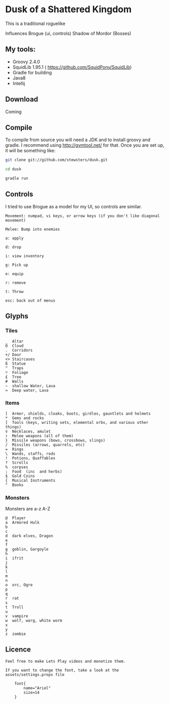 # Dusk of a Shattered Kingdom #

This is a traditional roguelike

Influences
Brogue (ui, controls)
Shadow of Mordor (Bosses)




## My tools: ##

+ Groovy 2.4.0
+ SquidLib 1.95.1 ( https://github.com/SquidPony/SquidLib)
+ Gradle for building
+ Java8
+ Intellij


## Download ##
Coming


## Compile ##
To compile from source you will need a JDK and to install groovy and gradle.  I recommend using http://gvmtool.net/ for that.
Once you are set up, it will be something like:

```bash
git clone git://github.com/stewsters/dusk.git

cd dusk

gradle run
```


## Controls ##
I tried to use Brogue as a model for my UI, so controls are similar.

```
Movement: numpad, vi keys, or arrow keys (if you don't like diagonal movement)

Melee: Bump into enemies

a: apply

d: drop

i: view inventory

g: Pick up

e: equip

r: remove

t: Throw

esc: back out of menus

```




## Glyphs ##



### Tiles ###

    _  Altar
    O  Cloud
    .  Corridors
    +/ Door
    <> Staircases
    ß  Statue
    ^  Traps
    ♈  Foliage
    £  Tree
    #  Walls
    ~  shallow Water, Lava
    ≈  Deep water, Lava

### Items ###

    [  Armor, shields, cloaks, boots, girdles, gauntlets and helmets
    *  Gems and rocks
    ]  Tools (keys, writing sets, elemental orbs, and various other things)
    ♀  Necklaces, amulet
    ↑  Melee weapons (all of them)
    }  Missile weapons (bows, crossbows, slings)
    /  Missiles (arrows, quarrels, etc)
    =  Rings
    \  Wands, staffs, rods
    !  Potions, Quaffables
    ?  Scrolls
    %  corpses
    ;  Food  (inc  and herbs)
    $  Gold Coins
    {  Musical Instruments
    "  Books

### Monsters ###
Monsters are a-z A-Z

    @  Player
    a  Armored Hulk
    b
    c
    d  dark elves, Dragon
    e
    f
    g  goblin, Gargoyle
    h
    i  ifrit
    j
    k
    l
    m
    n
    o  orc, Ogre
    p
    q
    r  rat
    s
    t  Troll
    u
    v  vampire
    w  wolf, warg, white worm
    x
    y
    z  zombie

## Licence ##
    Feel free to make Lets Play videos and monetize them.

    If you want to change the font, take a look at the assets/settings.props file

```
    font{
        name="Ariel"
        size=14
    }
```